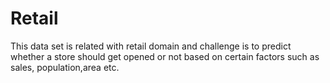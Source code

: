 # Retail
This data set is related with retail domain and challenge is to predict whether a store should get opened or not based on certain factors such as sales, population,area etc.
